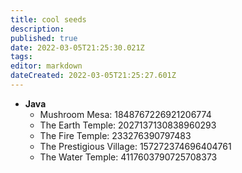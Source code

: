 ```yaml
---
title: cool seeds
description: 
published: true
date: 2022-03-05T21:25:30.021Z
tags: 
editor: markdown
dateCreated: 2022-03-05T21:25:27.601Z
---
```


- **Java**
	- Mushroom Mesa: 1848767226921206774
	- The Earth Temple: 2027137130838960293
	- The Fire Temple: 233276390797483
	- The Prestigious Village: 157272374696404761
	- The Water Temple: 4117603790725708373